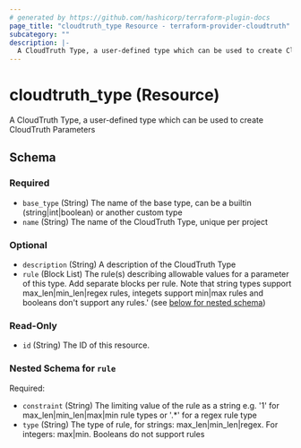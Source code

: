 ```yaml
---
# generated by https://github.com/hashicorp/terraform-plugin-docs
page_title: "cloudtruth_type Resource - terraform-provider-cloudtruth"
subcategory: ""
description: |-
  A CloudTruth Type, a user-defined type which can be used to create CloudTruth Parameters
---
```


# cloudtruth_type (Resource)

A CloudTruth Type, a user-defined type which can be used to create CloudTruth Parameters



<!-- schema generated by tfplugindocs -->
## Schema

### Required

- `base_type` (String) The name of the base type, can be a builtin (string|int|boolean) or another custom type
- `name` (String) The name of the CloudTruth Type, unique per project

### Optional

- `description` (String) A description of the CloudTruth Type
- `rule` (Block List) The rule(s) describing allowable values for a parameter of this type. Add separate blocks per rule. 
Note that string types support max_len|min_len|regex rules, integets support min|max rules and booleans don't support any rules.' (see [below for nested schema](#nestedblock--rule))

### Read-Only

- `id` (String) The ID of this resource.

<a id="nestedblock--rule"></a>
### Nested Schema for `rule`

Required:

- `constraint` (String) The limiting value of the rule as a string e.g. '1' for max_len|min_len|max|min rule types or '.*' for a regex rule type
- `type` (String) The type of rule, for strings: max_len|min_len|regex. For integers: max|min. Booleans do not support rules


